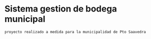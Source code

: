 # Sistema gestion de bodega municipal

  	proyecto realizado a medida para la municipalidad de Pto Saavedra 